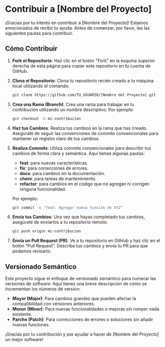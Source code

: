 # Contribuir a [Nombre del Proyecto]

¡Gracias por tu interés en contribuir a [Nombre del Proyecto]! Estamos emocionados de recibir tu ayuda. Antes de comenzar, por favor, lee las siguientes pautas para contribuir.

## Cómo Contribuir

1. **Fork el Repositorio**: Haz clic en el botón "Fork" en la esquina superior derecha de esta página para copiar este repositorio en tu cuenta de GitHub.

2. **Clona el Repositorio**: Clona tu repositorio recién creado a tu máquina local utilizando el comando:

    ```bash
    git clone https://github.com/TU_USUARIO/[Nombre del Proyecto].git
    ```

3. **Crea una Rama (Branch)**: Crea una rama para trabajar en tu contribución utilizando un nombre descriptivo. Por ejemplo:

    ```bash
    git checkout -b mi-contribucion
    ```

4. **Haz tus Cambios**: Realiza tus cambios en la rama que has creado. Asegúrate de seguir las convenciones de commits convencionales para mantener un registro claro de tus cambios.

5. **Realiza Commits**: Utiliza commits convencionales para describir tus cambios de forma clara y semántica. Aquí tienes algunas pautas:

    - **feat**: para nuevas características.
    - **fix**: para correcciones de errores.
    - **docs**: para cambios en la documentación.
    - **chore**: para tareas de mantenimiento.
    - **refactor**: para cambios en el código que no agregan ni corrigen ninguna funcionalidad.

    Por ejemplo:

    ```bash
    git commit -m "feat: Agregar nueva función de XYZ"
    ```

6. **Envía tus Cambios**: Una vez que hayas completado tus cambios, asegúrate de enviarlos a tu repositorio remoto:

    ```bash
    git push origin mi-contribucion
    ```

7. **Envía un Pull Request (PR)**: Ve a tu repositorio en GitHub y haz clic en el botón "Pull Request". Describe tus cambios y envía tu PR para que podamos revisarlo.

## Versionado Semántico

Este proyecto sigue el enfoque de versionado semántico para numerar las versiones de software. Aquí tienes una breve descripción de cómo se incrementan los números de versión:

- **Mayor (Major)**: Para cambios grandes que pueden afectar la compatibilidad con versiones anteriores.
- **Menor (Minor)**: Para nuevas funcionalidades o mejoras sin romper nada existente.
- **Parche (Patch)**: Para correcciones de errores o soluciones sin añadir nuevas funciones.

¡Gracias por tu contribución y por ayudar a hacer de [Nombre del Proyecto] un mejor software!

